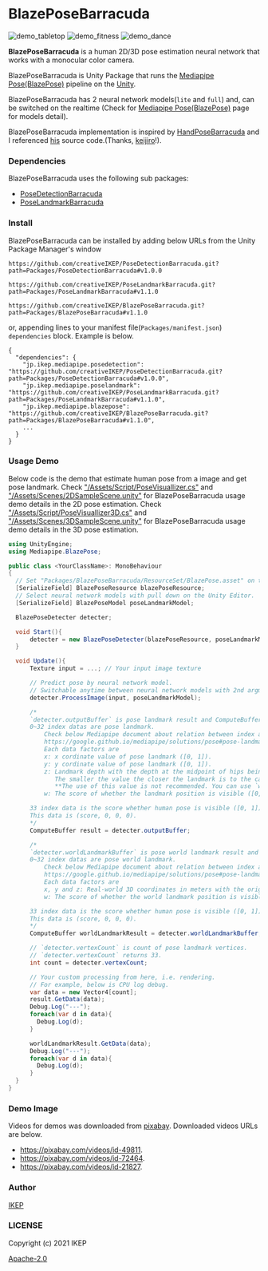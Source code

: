 # BlazePoseBarracuda
![demo_tabletop](/screenshot/demo_tabletop.gif)
![demo_fitness](/screenshot/demo_fitness.gif)
![demo_dance](/screenshot/demo_dance.gif)

**BlazePoseBarracuda** is a human 2D/3D pose estimation neural network that works with a monocular color camera.

BlazePoseBarracuda is Unity Package that runs the [Mediapipe Pose(BlazePose)](https://google.github.io/mediapipe/solutions/pose) pipeline on the [Unity](https://unity.com/).

BlazePoseBarracuda has 2 neural network models(`lite` and `full`) and, can be switched on the realtime (Check for [Mediapipe Pose(BlazePose)](https://google.github.io/mediapipe/solutions/pose) page for models detail).

BlazePoseBarracuda implementation is inspired by [HandPoseBarracuda](https://github.com/keijiro/HandPoseBarracuda) and I referenced [his](https://github.com/keijiro) source code.(Thanks, [keijiro](https://github.com/keijiro)!).

### Dependencies
BlazePoseBarracuda uses the following sub packages:
- [PoseDetectionBarracuda](https://github.com/creativeIKEP/PoseDetectionBarracuda)
- [PoseLandmarkBarracuda](https://github.com/creativeIKEP/PoseLandmarkBarracuda)

### Install
BlazePoseBarracuda can be installed by adding below URLs from the Unity Package Manager's window
```
https://github.com/creativeIKEP/PoseDetectionBarracuda.git?path=Packages/PoseDetectionBarracuda#v1.0.0
```
```
https://github.com/creativeIKEP/PoseLandmarkBarracuda.git?path=Packages/PoseLandmarkBarracuda#v1.1.0
```
```
https://github.com/creativeIKEP/BlazePoseBarracuda.git?path=Packages/BlazePoseBarracuda#v1.1.0
```
or, appending lines to your manifest file(`Packages/manifest.json`) `dependencies` block.
Example is below.
```
{
  "dependencies": {
    "jp.ikep.mediapipe.posedetection": "https://github.com/creativeIKEP/PoseDetectionBarracuda.git?path=Packages/PoseDetectionBarracuda#v1.0.0",
    "jp.ikep.mediapipe.poselandmark": "https://github.com/creativeIKEP/PoseLandmarkBarracuda.git?path=Packages/PoseLandmarkBarracuda#v1.1.0",
    "jp.ikep.mediapipe.blazepose": "https://github.com/creativeIKEP/BlazePoseBarracuda.git?path=Packages/BlazePoseBarracuda#v1.1.0",
    ...
  }
}
```

### Usage Demo
Below code is the demo that estimate human pose from a image and get pose landmark.
Check ["/Assets/Script/PoseVisuallizer.cs"](https://github.com/creativeIKEP/BlazePoseBarracuda/blob/main/Assets/Script/PoseVisuallizer.cs) and ["/Assets/Scenes/2DSampleScene.unity"](https://github.com/creativeIKEP/BlazePoseBarracuda/blob/main/Assets/Scenes/2DSampleScene.unity) for BlazePoseBarracuda usage demo details in the 2D pose estimation.
Check ["/Assets/Script/PoseVisuallizer3D.cs"](https://github.com/creativeIKEP/BlazePoseBarracuda/blob/main/Assets/Script/PoseVisuallizer3D.cs) and ["/Assets/Scenes/3DSampleScene.unity"](https://github.com/creativeIKEP/BlazePoseBarracuda/blob/main/Assets/Scenes/3DSampleScene.unity) for BlazePoseBarracuda usage demo details in the 3D pose estimation.
```cs
using UnityEngine;
using Mediapipe.BlazePose;

public class <YourClassName>: MonoBehaviour
{
  // Set "Packages/BlazePoseBarracuda/ResourceSet/BlazePose.asset" on the Unity Editor.
  [SerializeField] BlazePoseResource blazePoseResource;
  // Select neural network models with pull down on the Unity Editor.
  [SerializeField] BlazePoseModel poseLandmarkModel;

  BlazePoseDetecter detecter;

  void Start(){
      detecter = new BlazePoseDetecter(blazePoseResource, poseLandmarkModel);
  }

  void Update(){
      Texture input = ...; // Your input image texture

      // Predict pose by neural network model.
      // Switchable anytime between neural network models with 2nd argment.
      detecter.ProcessImage(input, poseLandmarkModel);

      /*
      `detecter.outputBuffer` is pose landmark result and ComputeBuffer of float4 array type.
      0~32 index datas are pose landmark.
          Check below Mediapipe document about relation between index and landmark position.
          https://google.github.io/mediapipe/solutions/pose#pose-landmark-model-blazepose-ghum-3d
          Each data factors are
          x: x cordinate value of pose landmark ([0, 1]).
          y: y cordinate value of pose landmark ([0, 1]).
          z: Landmark depth with the depth at the midpoint of hips being the origin.
             The smaller the value the closer the landmark is to the camera. ([0, 1]).
             **The use of this value is not recommended. You can use `worldLandmarkBuffer` if z value is needed.**
          w: The score of whether the landmark position is visible ([0, 1]).

      33 index data is the score whether human pose is visible ([0, 1]).
      This data is (score, 0, 0, 0).
      */
      ComputeBuffer result = detecter.outputBuffer;

      /*
      `detecter.worldLandmarkBuffer` is pose world landmark result and ComputeBuffer of float4 array type.
      0~32 index datas are pose world landmark.
          Check below Mediapipe document about relation between index and landmark position.
          https://google.github.io/mediapipe/solutions/pose#pose-landmark-model-blazepose-ghum-3d
          Each data factors are
          x, y and z: Real-world 3D coordinates in meters with the origin at the center between hips.
          w: The score of whether the world landmark position is visible ([0, 1]).

      33 index data is the score whether human pose is visible ([0, 1]).
      This data is (score, 0, 0, 0).
      */
      ComputeBuffer worldLandmarkResult = detecter.worldLandmarkBuffer;

      // `detecter.vertexCount` is count of pose landmark vertices.
      // `detecter.vertexCount` returns 33.
      int count = detecter.vertexCount;

      // Your custom processing from here, i.e. rendering.
      // For example, below is CPU log debug.
      var data = new Vector4[count];
      result.GetData(data);
      Debug.Log("---");
      foreach(var d in data){
        Debug.Log(d);
      }

      worldLandmarkResult.GetData(data);
      Debug.Log("---");
      foreach(var d in data){
        Debug.Log(d);
      }
  }
}
```

### Demo Image
Videos for demos was downloaded from [pixabay](https://pixabay.com).
Downloaded videos URLs are below.

- https://pixabay.com/videos/id-49811.
- https://pixabay.com/videos/id-72464.
- https://pixabay.com/videos/id-21827.

### Author
[IKEP](https://ikep.jp)

### LICENSE
Copyright (c) 2021 IKEP

[Apache-2.0](/LICENSE.md)
